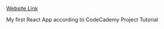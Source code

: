 [Website Link](https://gicharkviani.github.io/ReactAppJamming/)

My first React App according to CodeCademy Project Tutorial
